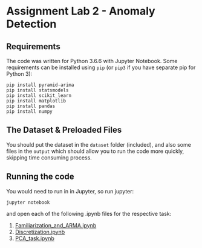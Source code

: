 # Assignment Lab 2 - Anomaly Detection

## Requirements

The code was written for Python 3.6.6 with Jupyter Notebook. Some requirements can be installed using `pip` (or `pip3` if you have separate pip for Python 3):

```
pip install pyramid-arima
pip install statsmodels
pip install scikit_learn
pip install matplotlib
pip install pandas
pip install numpy
```

## The Dataset & Preloaded Files
You should put the dataset in the `dataset` folder (included), and also some files in the `output` which should allow you to run the code more quickly, skipping time consuming process.

## Running the code
You would need to run in in Jupyter, so run jupyter:

```
jupyter notebook
```

and open each of the following .ipynb files for the respective task:

1. [Familiarization_and_ARMA.ipynb](https://github.com/enreina/cs4035-lab/blob/master/lab2/Familiarization_and_ARMA.ipynb)
2. [Discretization.ipynb](https://github.com/enreina/cs4035-lab/blob/master/lab2/Discretization.ipynb)
3. [PCA_task.ipynb](https://github.com/enreina/cs4035-lab/blob/master/lab2/PCA_task.ipynb)

